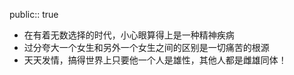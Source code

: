 public:: true

- 在有着无数选择的时代，小心眼算得上是一种精神疾病
- 过分夸大一个女生和另外一个女生之间的区别是一切痛苦的根源
- 天天发情，搞得世界上只要他一个人是雄性，其他人都是雌雄同体！